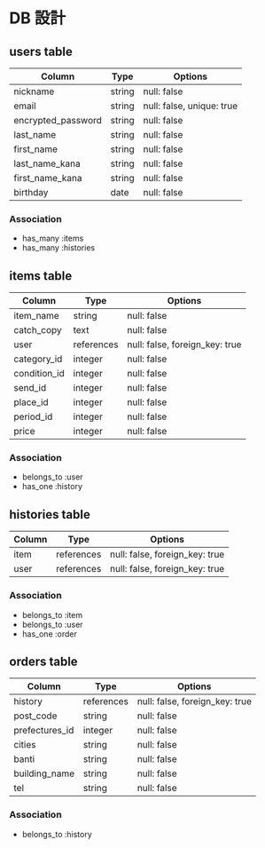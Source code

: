 # DB 設計

## users table

| Column             | Type                | Options                   |
|--------------------|---------------------|---------------------------|
| nickname           | string              | null: false               |
| email              | string              | null: false, unique: true |
| encrypted_password | string              | null: false               |
| last_name          | string              | null: false               |
| first_name         | string              | null: false               |
| last_name_kana     | string              | null: false               |
| first_name_kana    | string              | null: false               |
| birthday           | date                | null: false               |





### Association

* has_many :items
* has_many :histories

## items table

| Column                              | Type       | Options                        |
|-------------------------------------|------------|--------------------------------|
| item_name                           | string     | null: false                    |
| catch_copy                          | text       | null: false                    |
| user                                | references | null: false, foreign_key: true |
| category_id                         | integer    | null: false                    |
| condition_id                        | integer    | null: false                    |
| send_id                             | integer    | null: false                    |
| place_id                            | integer    | null: false                    |
| period_id                           | integer    | null: false                    |
| price                               | integer    | null: false                    |


### Association

- belongs_to :user
- has_one :history

## histories table

| Column      | Type       | Options                        |
|-------------|------------|--------------------------------|
| item        | references | null: false, foreign_key: true |
| user        | references | null: false, foreign_key: true |

### Association

- belongs_to :item
- belongs_to :user
- has_one :order




## orders table

| Column                              | Type       | Options                        |
|-------------------------------------|------------|--------------------------------|
| history                             | references | null: false, foreign_key: true |
| post_code                           | string     | null: false                    |
| prefectures_id                      | integer    | null: false                    |
| cities                              | string     | null: false                    |
| banti                               | string     | null: false                    |
| building_name                       | string     | null: false                    |
| tel                                 | string     | null: false                    |

### Association

- belongs_to :history

